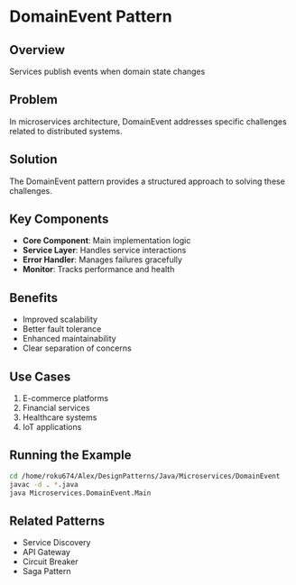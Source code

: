 # DomainEvent Pattern

## Overview
Services publish events when domain state changes

## Problem
In microservices architecture, DomainEvent addresses specific challenges related to distributed systems.

## Solution
The DomainEvent pattern provides a structured approach to solving these challenges.

## Key Components
- **Core Component**: Main implementation logic
- **Service Layer**: Handles service interactions
- **Error Handler**: Manages failures gracefully
- **Monitor**: Tracks performance and health

## Benefits
- Improved scalability
- Better fault tolerance
- Enhanced maintainability
- Clear separation of concerns

## Use Cases
1. E-commerce platforms
2. Financial services
3. Healthcare systems
4. IoT applications

## Running the Example
```bash
cd /home/roku674/Alex/DesignPatterns/Java/Microservices/DomainEvent
javac -d . *.java
java Microservices.DomainEvent.Main
```

## Related Patterns
- Service Discovery
- API Gateway
- Circuit Breaker
- Saga Pattern
